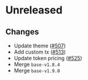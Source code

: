 # Unreleased

## Changes

- Update theme ([\#507](https://github.com/forbole/big-dipper-2.0-cosmos/issues/507))
- Add custom tx ([\#513](https://github.com/forbole/big-dipper-2.0-cosmos/issues/513))
- Update token pricing ([\#525](https://github.com/forbole/big-dipper-2.0-cosmos/issues/525))
- Merge `base-v1.8.4`
- Merge `base-v1.9.0`
